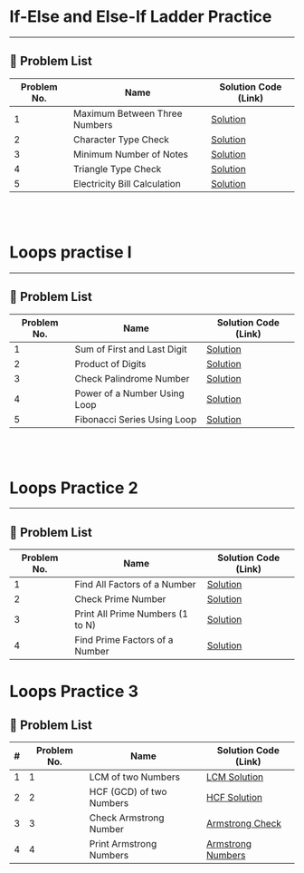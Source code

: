 # If-Else and Else-If Ladder Practice
----
## 🔹 Problem List

| Problem No. | Name                          | Solution Code (Link) |
|------------|--------------------------------|----------------------|
| 1          | Maximum Between Three Numbers | [Solution](#)       |
| 2          | Character Type Check          | [Solution](#)       |
| 3          | Minimum Number of Notes       | [Solution](#)       |
| 4          | Triangle Type Check           | [Solution](#)       |
| 5          | Electricity Bill Calculation  | [Solution](#)       |

<br><br>

# Loops practise I

----

## 🔹 Problem List

| Problem No. | Name                                              | Solution Code (Link) |
|------------|-------------------------------------------------|----------------------|
| 1          | Sum of First and Last Digit                      | [Solution](#)       |
| 2          | Product of Digits                                | [Solution](#)       |
| 3          | Check Palindrome Number                          | [Solution](#)       |
| 4          | Power of a Number Using Loop                     | [Solution](#)       |
| 5          | Fibonacci Series Using Loop                      | [Solution](#)       |

<br>
<br>

# Loops Practice 2 

---

## 🔹 Problem List

| Problem No. | Name                                      | Solution Code (Link) |
|------------|-----------------------------------------|----------------------|
| 1          | Find All Factors of a Number           | [Solution](#)       |
| 2          | Check Prime Number                     | [Solution](#)       |
| 3          | Print All Prime Numbers (1 to N)       | [Solution](#)       |
| 4          | Find Prime Factors of a Number         | [Solution](#)       |


# Loops Practice 3

## 🔹 Problem List

| #  | Problem No. | Name                          | Solution Code (Link) |
|----|------------|--------------------------------|----------------------|
| 1  | 1          | LCM of two Numbers            | [LCM Solution](#) |
| 2  | 2          | HCF (GCD) of two Numbers      | [HCF Solution](#) |
| 3  | 3          | Check Armstrong Number        | [Armstrong Check](#) |
| 4  | 4          | Print Armstrong Numbers       | [Armstrong Numbers](#) |



